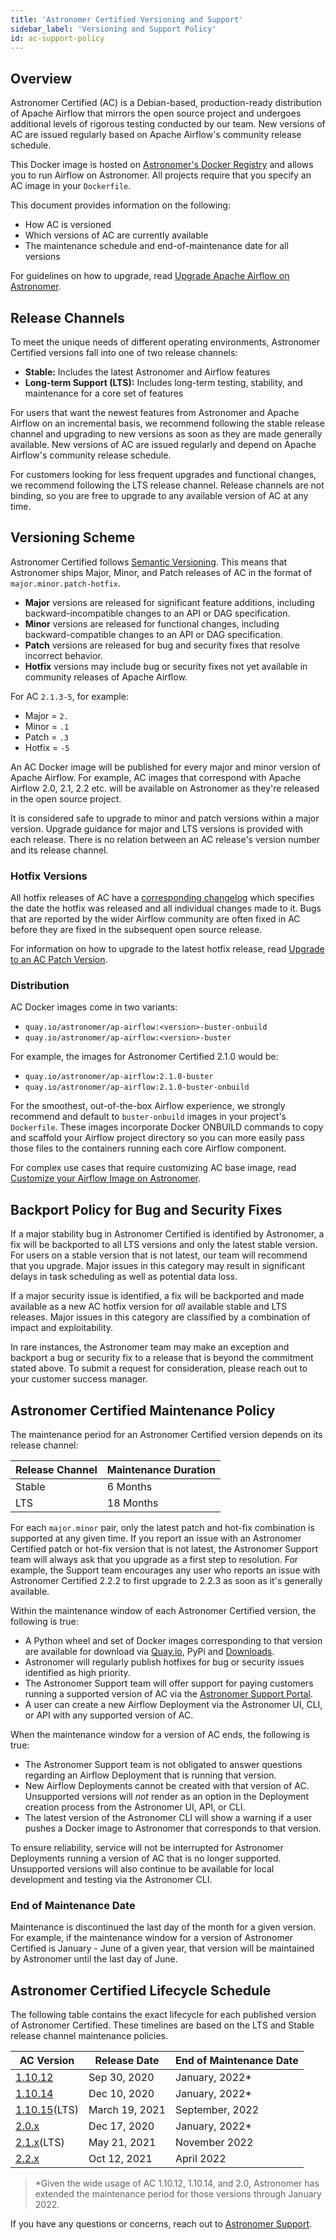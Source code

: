 ```yaml
---
title: 'Astronomer Certified Versioning and Support'
sidebar_label: 'Versioning and Support Policy'
id: ac-support-policy
---
```


## Overview

Astronomer Certified (AC) is a Debian-based, production-ready distribution of Apache Airflow that mirrors the open source project and undergoes additional levels of rigorous testing conducted by our team. New versions of AC are issued regularly based on Apache Airflow's community release schedule.

This Docker image is hosted on [Astronomer's Docker Registry](https://quay.io/repository/astronomer/ap-airflow?tab=tags) and allows you to run Airflow on Astronomer. All projects require that you specify an AC image in your `Dockerfile`.

This document provides information on the following:

- How AC is versioned
- Which versions of AC are currently available
- The maintenance schedule and end-of-maintenance date for all versions

For guidelines on how to upgrade, read [Upgrade Apache Airflow on Astronomer](manage-airflow-versions.md).

## Release Channels

To meet the unique needs of different operating environments, Astronomer Certified versions fall into one of two release channels:

- **Stable:** Includes the latest Astronomer and Airflow features
- **Long-term Support (LTS):** Includes long-term testing, stability, and maintenance for a core set of features

For users that want the newest features from Astronomer and Apache Airflow on an incremental basis, we recommend following the stable release channel and upgrading to new versions as soon as they are made generally available. New versions of AC are issued regularly and depend on Apache Airflow's community release schedule.

For customers looking for less frequent upgrades and functional changes, we recommend following the LTS release channel. Release channels are not binding, so you are free to upgrade to any available version of AC at any time.

## Versioning Scheme

Astronomer Certified follows [Semantic Versioning](https://semver.org/). This means that Astronomer ships Major, Minor, and Patch releases of AC in the format of `major.minor.patch-hotfix`.

- **Major** versions are released for significant feature additions, including backward-incompatible changes to an API or DAG specification.
- **Minor** versions are released for functional changes, including backward-compatible changes to an API or DAG specification.
- **Patch** versions are released for bug and security fixes that resolve incorrect behavior.
- **Hotfix** versions may include bug or security fixes not yet available in community releases of Apache Airflow.

For AC `2.1.3-5`, for example:

- Major = `2.`
- Minor = `.1`
- Patch = `.3`
- Hotfix = `-5`

An AC Docker image will be published for every major and minor version of Apache Airflow. For example, AC images that correspond with Apache Airflow 2.0, 2.1, 2.2 etc. will be available on Astronomer as they're released in the open source project.

It is considered safe to upgrade to minor and patch versions within a major version. Upgrade guidance for major and LTS versions is provided with each release. There is no relation between an AC release's version number and its release channel.

### Hotfix Versions

All hotfix releases of AC have a [corresponding changelog](https://github.com/astronomer/ap-airflow/blob/master/2.1.0/CHANGELOG.md) which specifies the date the hotfix was released and all individual changes made to it. Bugs that are reported by the wider Airflow community are often fixed in AC before they are fixed in the subsequent open source release.

For information on how to upgrade to the latest hotfix release, read [Upgrade to an AC Patch Version](manage-airflow-versions.md#patch-versions-of-astronomer-certified).

### Distribution

AC Docker images come in two variants:

- `quay.io/astronomer/ap-airflow:<version>-buster-onbuild`
- `quay.io/astronomer/ap-airflow:<version>-buster`

For example, the images for Astronomer Certified 2.1.0 would be:

- `quay.io/astronomer/ap-airflow:2.1.0-buster`
- `quay.io/astronomer/ap-airflow:2.1.0-buster-onbuild`

For the smoothest, out-of-the-box Airflow experience, we strongly recommend and default to `buster-onbuild` images in your project's `Dockerfile`. These images incorporate Docker ONBUILD commands to copy and scaffold your Airflow project directory so you can more easily pass those files to the containers running each core Airflow component.

For complex use cases that require customizing AC base image, read [Customize your Airflow Image on Astronomer](customize-image.md).

## Backport Policy for Bug and Security Fixes

If a major stability bug in Astronomer Certified  is identified by Astronomer, a fix will be backported to all LTS versions and only the latest stable version. For users on a stable version that is not latest, our team will recommend that you upgrade. Major issues in this category may result in significant delays in task scheduling as well as potential data loss.

If a major security issue is identified, a fix will be backported and made available as a new AC hotfix version for _all_ available stable and LTS releases. Major issues in this category are classified by a combination of impact and exploitability.

In rare instances, the Astronomer team may make an exception and backport a bug or security fix to a release that is beyond the commitment stated above. To submit a request for consideration, please reach out to your customer success manager.

## Astronomer Certified Maintenance Policy

The maintenance period for an Astronomer Certified version depends on its release channel:

| Release Channel | Maintenance Duration |
| --------------- | -------------------- |
| Stable          | 6 Months             |
| LTS             | 18 Months            |

For each `major.minor` pair, only the latest patch and hot-fix combination is supported at any given time. If you report an issue with an Astronomer Certified patch or hot-fix version that is not latest, the Astronomer Support team will always ask that you upgrade as a first step to resolution. For example, the Support team encourages any user who reports an issue with Astronomer Certified 2.2.2 to first upgrade to 2.2.3 as soon as it's generally available.

Within the maintenance window of each Astronomer Certified version, the following is true:

- A Python wheel and set of Docker images corresponding to that version are available for download via [Quay.io](http://quay.io), PyPi and [Downloads](https://www.astronomer.io/downloads).
- Astronomer will regularly publish hotfixes for bug or security issues identified as high priority.
- The Astronomer Support team will offer support for paying customers running a supported version of AC via the [Astronomer Support Portal](https://support.astronomer.io).
- A user can create a new Airflow Deployment via the Astronomer UI, CLI, or API with any supported version of AC.

When the maintenance window for a version of AC ends, the following is true:

- The Astronomer Support team is not obligated to answer questions regarding an Airflow Deployment that is running that version.
- New Airflow Deployments cannot be created with that version of AC. Unsupported versions will _not_ render as an option in the Deployment creation process from the Astronomer UI, API, or CLI.
- The latest version of the Astronomer CLI will show a warning if a user pushes a Docker image to Astronomer that corresponds to that version.

To ensure reliability, service will not be interrupted for Astronomer Deployments running a version of AC that is no longer supported. Unsupported versions will also continue to be available for local development and testing via the Astronomer CLI.

### End of Maintenance Date

Maintenance is discontinued the last day of the month for a given version. For example, if the maintenance window for a version of Astronomer Certified is January - June of a given year, that version will be maintained by Astronomer until the last day of June.

## Astronomer Certified Lifecycle Schedule

The following table contains the exact lifecycle for each published version of Astronomer Certified. These timelines are based on the LTS and Stable release channel maintenance policies.

| AC Version                                                                           | Release Date   | End of Maintenance Date |
| ------------------------------------------------------------------------------------ | -------------- | ----------------------- |
| [1.10.12](https://github.com/astronomer/ap-airflow/blob/master/1.10.12/CHANGELOG.md) | Sep 30, 2020   | January, 2022*         |
| [1.10.14](https://github.com/astronomer/ap-airflow/blob/master/1.10.14/CHANGELOG.md) | Dec 10, 2020   | January, 2022*         |
| [1.10.15](https://github.com/astronomer/ap-airflow/blob/master/1.10.15/CHANGELOG.md)(LTS) | March 19, 2021 | September, 2022         |
| [2.0.x](https://github.com/astronomer/ap-airflow/blob/master/2.0.0/CHANGELOG.md)     | Dec 17, 2020   | January, 2022*         |
| [2.1.x](https://github.com/astronomer/ap-airflow/blob/master/2.1.4/CHANGELOG.md)(LTS)     | May 21, 2021   | November 2022           |
| [2.2.x](https://github.com/astronomer/ap-airflow/blob/master/2.2.0/CHANGELOG.md)     | Oct 12, 2021   | April 2022              |

> *Given the wide usage of AC 1.10.12, 1.10.14, and 2.0, Astronomer has extended the maintenance period for those versions through January 2022.

If you have any questions or concerns, reach out to [Astronomer Support](https://support.astronomer.io).
